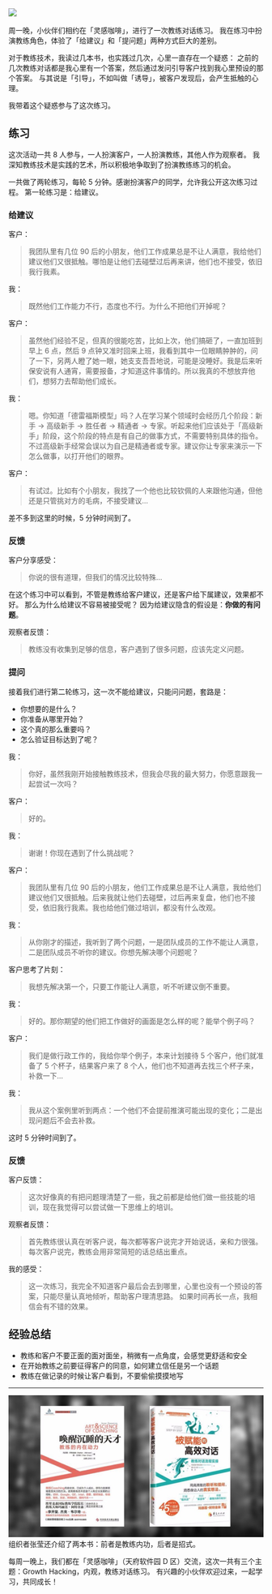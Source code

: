 <img src='https://img1.baidu.com/it/u=777184574,3252480628&fm=253&fmt=auto&app=138&f=JPEG?w=500&h=570' />

周一晚，小伙伴们相约在「灵感咖啡」，进行了一次教练对话练习。
我在练习中扮演教练角色，体验了「给建议」和「提问题」两种方式巨大的差别。

对于教练技术，我读过几本书，也实践过几次，心里一直存在一个疑惑：
之前的几次教练对话都是我心里有一个答案，然后通过发问引导客户找到我心里预设的那个答案。
与其说是「引导」，不如叫做「诱导」，被客户发现后，会产生抵触的心理。

我带着这个疑惑参与了这次练习。
## 练习
这次活动一共 8 人参与，一人扮演客户，一人扮演教练，其他人作为观察者。
我深知教练技术是实践的艺术，所以积极地争取到了扮演教练练习的机会。

一共做了两轮练习，每轮 5 分钟。感谢扮演客户的同学，允许我公开这次练习过程。
第一轮练习是：给建议。
### 给建议
客户：
>我团队里有几位 90 后的小朋友，他们工作成果总是不让人满意，我给他们建议他们又很抵触。哪怕是让他们去碰壁过后再来讲，他们也不接受，依旧我行我素。

我：
>既然他们工作能力不行，态度也不行。为什么不把他们开掉呢？

客户：
>虽然他们经验不足，但真的很能吃苦，比如上次，他们搞砸了，一直加班到早上 6 点，然后 9 点钟又准时回来上班，我看到其中一位眼睛肿肿的，问了一下，另两人瞪了她一眼，她支支吾吾地说，可能是没睡好。我是后来听保安说有人通宵，需要报备，才知道这件事情的。所以我真的不想放弃他们，想努力去帮助他们成长。

我：
>嗯。你知道「德雷福斯模型」吗？人在学习某个领域时会经历几个阶段：新手 -> 高级新手 -> 胜任者 -> 精通者 -> 专家。听起来他们应该处于「高级新手」阶段，这个阶段的特点是有自己的做事方式，不需要特别具体的指令。不过高级新手经常会误以为自己是精通者或专家。建议你让专家来演示一下怎么做事，以打开他们的眼界。

客户：
>有试过。比如有个小朋友，我找了一个他也比较钦佩的人来跟他沟通，但他还是只管挑对方的毛病，不接受建议...

差不多到这里的时候，5 分钟时间到了。
### 反馈
客户分享感受：
>你说的很有道理，但我们的情况比较特殊...

在这个练习中可以看到，不管是教练给客户建议，还是客户给下属建议，效果都不好。
那么为什么给建议不容易被接受呢？
因为给建议隐含的假设是：**你做的有问题**。

观察者反馈：
>教练没有收集到足够的信息，客户遇到了很多问题，应该先定义问题。
### 提问
接着我们进行第二轮练习，这一次不能给建议，只能问问题，套路是：
* 你想要的是什么？
* 你准备从哪里开始？
* 这个真的那么重要吗？
* 怎么验证目标达到了呢？

我：
>你好，虽然我刚开始接触教练技术，但我会尽我的最大努力，你愿意跟我一起尝试一次吗？

客户：
>好的。

我：
>谢谢！你现在遇到了什么挑战呢？

客户：
>我团队里有几位 90 后的小朋友，他们工作成果总是不让人满意，我给他们建议他们又很抵触。后来我就让他们去碰壁，过后再来复盘，他们也不接受，依旧我行我素。我也给他们做过培训，都没有什么改观。

我：
>从你刚才的描述，我听到了两个问题，一是团队成员的工作不能让人满意，二是团队成员不听你的建议。你想先解决哪个问题呢？

客户思考了片刻：
>我想先解决第一个，只要工作能让人满意，听不听建议倒不重要。

我：
>好的。那你期望的他们把工作做好的画面是怎么样的呢？能举个例子吗？

客户：
>我们是做行政工作的，我给你举个例子，本来计划接待 5 个客户，他们就准备了 5 个杯子，结果客户来了 8 个人，他们也不知道再去找三个杯子来，补救一下...

我：
>我从这个案例里听到两点：一个他们不会提前推演可能出现的变化；二是出现问题后不会去补救。

这时 5 分钟时间到了。
### 反馈
客户反馈：
>这次好像真的有把问题理清楚了一些，我之前都是给他们做一些技能的培训，现在我觉得可以尝试做一下思维上的培训。

观察者反馈：
>首先教练很认真在听客户说，每次都等客户说完才开始说话，亲和力很强。每次客户说完，教练会用非常简短的话总结出重点。

我的感受：
>这一次练习，我完全不知道客户最后会去到哪里，心里也没有一个预设的答案，只能尽量认真地倾听，帮助客户理清思路。
如果时间再长一点，我相信会有不错的效果。
## 经验总结
* 教练和客户不要正面的面对面坐，稍微有一点角度，会感觉更舒适和安全
* 在开始教练之前要征得客户的同意，如何建立信任是另一个话题
* 教练在做记录的时候让客户看到，不要偷偷摸摸地写

---
![](./_image/2017-02-15-14-01-23.jpg)
组织者张莹还介绍了两本书：前者是教练内功，后者是招式。

每周一晚上，我们都在「灵感咖啡」（天府软件园 D 区）交流，这次一共有三个主题：Growth Hacking，内观，教练对话练习。
有兴趣的小伙伴欢迎过来，一起学习，共同成长！
